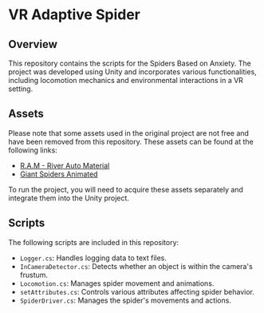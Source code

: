 # VR Adaptive Spider 

## Overview
This repository contains the scripts for the Spiders Based on Anxiety. The project was developed using Unity and incorporates various functionalities, including locomotion mechanics and environmental interactions in a VR setting.

## Assets
Please note that some assets used in the original project are not free and have been removed from this repository. These assets can be found at the following links:

- [R.A.M - River Auto Material](https://assetstore.unity.com/packages/tools/terrain/r-a-m-river-auto-material-101205)
- [Giant Spiders Animated](https://assetstore.unity.com/packages/3d/characters/animals/insects/giant-spiders-animated-57111#description)

To run the project, you will need to acquire these assets separately and integrate them into the Unity project.

## Scripts
The following scripts are included in this repository:

- `Logger.cs`: Handles logging data to text files.
- `InCameraDetector.cs`: Detects whether an object is within the camera's frustum.
- `Locomotion.cs`: Manages spider movement and animations.
- `setAttributes.cs`: Controls various attributes affecting spider behavior.
- `SpiderDriver.cs`: Manages the spider's movements and actions.
